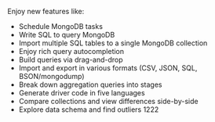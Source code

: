 Enjoy new features like:
- Schedule MongoDB tasks 
- Write SQL to query MongoDB 
- Import multiple SQL tables to a single MongoDB collection 
- Enjoy rich query autocompletion 
- Build queries via drag-and-drop 
- Import and export in various formats (CSV, JSON, SQL, BSON/mongodump) 
- Break down aggregation queries into stages 
- Generate driver code in five languages 
- Compare collections and view differences side-by-side 
- Explore data schema and find outliers 
1222
